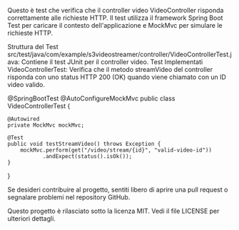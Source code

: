 Questo è test che  verifica che il controller video VideoController risponda correttamente alle richieste HTTP. Il test utilizza il framework Spring Boot Test per caricare il contesto dell'applicazione e MockMvc per simulare le richieste HTTP.

Struttura del Test
src/test/java/com/example/s3videostreamer/controller/VideoControllerTest.java: Contiene il test JUnit per il controller video.
Test Implementati
VideoControllerTest: Verifica che il metodo streamVideo del controller risponda con uno status HTTP 200 (OK) quando viene chiamato con un ID video valido.


@SpringBootTest
@AutoConfigureMockMvc
public class VideoControllerTest {

    @Autowired
    private MockMvc mockMvc;

    @Test
    public void testStreamVideo() throws Exception {
        mockMvc.perform(get("/video/stream/{id}", "valid-video-id"))
               .andExpect(status().isOk());
    }
}

Se desideri contribuire al progetto, sentiti libero di aprire una pull request o segnalare problemi nel repository GitHub.

Questo progetto è rilasciato sotto la licenza MIT. Vedi il file LICENSE per ulteriori dettagli.




